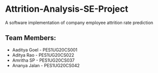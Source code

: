 # Attrition-Analysis-SE-Project
A software implementation of company employee attrition rate prediction

## Team Members:
* Aaditya Goel - PES1UG20CS001
* Aditya Rao - PES1UG20CS022
* Amritha SP - PES1UG20CS037
* Ananya Jalan - PES1UG20CS042





